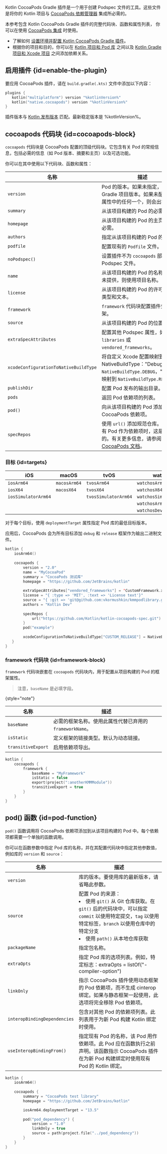 [//]: # (title: CocoaPods Gradle 插件 DSL 参考)

Kotlin CocoaPods Gradle 插件是一个用于创建 Podspec 文件的工具。这些文件是将你的 Kotlin
项目与 [CocoaPods 依赖管理器](https://cocoapods.org/) 集成所必需的。

本参考包含 Kotlin CocoaPods Gradle 插件的完整代码块、函数和属性列表，
你可以在使用 [CocoaPods 集成](native-cocoapods.md) 时使用。

* 了解如何 [设置环境并配置 Kotlin CocoaPods Gradle 插件](native-cocoapods.md)。
* 根据你的项目和目的，你可以在 [Kotlin 项目和 Pod 库](native-cocoapods-libraries.md) 之间以及
  [Kotlin Gradle 项目和 Xcode 项目](native-cocoapods-xcode.md) 之间添加依赖关系。

## 启用插件 {id=enable-the-plugin}

要应用 CocoaPods 插件，请在 `build.gradle(.kts)` 文件中添加以下内容：

```kotlin
plugins {
   kotlin("multiplatform") version "%kotlinVersion%"
   kotlin("native.cocoapods") version "%kotlinVersion%"
}
```

插件版本与 [Kotlin 发布版本](releases.md) 匹配。最新稳定版本是 %kotlinVersion%。

## cocoapods 代码块 {id=cocoapods-block}

`cocoapods` 代码块是 CocoaPods 配置的顶级代码块。它包含有关 Pod 的常规信息，包括必需的信息（如 Pod 版本、摘要和主页）以及可选功能。

你可以在其中使用以下代码块、函数和属性：

| **名称**                              | **描述**                                                                                                                                                                                                                  | 
|---------------------------------------|----------------------------------------------------------------------------------------------------------------------------------------------------------------------------------------------------------------------------------|
| `version`                             | Pod 的版本。如果未指定，则使用 Gradle 项目版本。如果未配置这些属性中的任何一个，则会出错。                                                                             |
| `summary`                             | 从该项目构建的 Pod 的必需描述。                                                                                                                                                                       |
| `homepage`                            | 从该项目构建的 Pod 的主页链接，必需。                                                                                                                                                              |
| `authors`                             | 指定从该项目构建的 Pod 的作者。                                                                                                                                                                            |
| `podfile`                             | 配置现有的 `Podfile` 文件。                                                                                                                                                                                          |
| `noPodspec()`                         | 设置插件不为 `cocoapods` 部分生成 Podspec 文件。                                                                                                                                                    |
| `name`                                | 从该项目构建的 Pod 的名称。如果未提供，则使用项目名称。                                                                                                                                          |
| `license`                             | 从该项目构建的 Pod 的许可证、其类型和文本。                                                                                                                                                          |
| `framework`                           | `framework` 代码块配置插件生成的框架。                                                                                                                                                             |
| `source`                              | 从该项目构建的 Pod 的位置。                                                                                                                                                                                 |
| `extraSpecAttributes`                 | 配置其他 Podspec 属性，如 `libraries` 或 `vendored_frameworks`。                                                                                                                                                   |
| `xcodeConfigurationToNativeBuildType` | 将自定义 Xcode 配置映射到 NativeBuildType："Debug" 映射到 `NativeBuildType.DEBUG`，"Release" 映射到 `NativeBuildType.RELEASE`。                                                                                               |
| `publishDir`                          | 配置 Pod 发布的输出目录。                                                                                                                                                                              |
| `pods`                                | 返回 Pod 依赖项的列表。                                                                                                                                                                                              |
| `pod()`                               | 向从该项目构建的 Pod 添加 CocoaPods 依赖项。                                                                                                                                                                  |
| `specRepos`                           | 使用 `url()` 添加规范仓库。当使用私有 Pod 作为依赖项时，这是必需的。有关更多信息，请参阅 [CocoaPods 文档](https://guides.cocoapods.org/making/private-cocoapods.html)。 |

### 目标 {id=targets}

| iOS                 | macOS        | tvOS                 | watchOS                 |
|---------------------|--------------|----------------------|-------------------------|
| `iosArm64`          | `macosArm64` | `tvosArm64`          | `watchosArm64`          |
| `iosX64`            | `macosX64`   | `tvosX64`            | `watchosX64`            |
| `iosSimulatorArm64` |              | `tvosSimulatorArm64` | `watchosSimulatorArm64` |
|                     |              |                      | `watchosArm32`          |
|                     |              |                      | `watchosDeviceArm64`    |

对于每个目标，使用 `deploymentTarget` 属性指定 Pod 库的最低目标版本。

应用后，CocoaPods 会为所有目标添加 `debug` 和 `release` 框架作为输出二进制文件。

```kotlin
kotlin {
    iosArm64()
   
    cocoapods {
        version = "2.0"
        name = "MyCocoaPod"
        summary = "CocoaPods 测试库"
        homepage = "https://github.com/JetBrains/kotlin"
        
        extraSpecAttributes["vendored_frameworks"] = 'CustomFramework.xcframework'
        license = "{ :type => 'MIT', :text => 'License text'}"
        source = "{ :git => 'git@github.com:vkormushkin/kmmpodlibrary.git', :tag => '$version' }"
        authors = "Kotlin Dev"
        
        specRepos {
            url("https://github.com/Kotlin/kotlin-cocoapods-spec.git")
        }
        pod("example")
        
        xcodeConfigurationToNativeBuildType["CUSTOM_RELEASE"] = NativeBuildType.RELEASE
   }
}
```

### framework 代码块 {id=framework-block}

`framework` 代码块嵌套在 `cocoapods` 代码块内，用于配置从项目构建的 Pod 的框架属性。

> 注意，`baseName` 是必填字段。
>
{style="note"}

| **名称**             | **描述**                               | 
|--------------------|--------------------------------------|
| `baseName`         | 必需的框架名称。使用此属性代替已弃用的 `frameworkName`。 |
| `isStatic`         | 定义框架的链接类型。默认为动态链接。                   |
| `transitiveExport` | 启用依赖项导出。                             |                                               

```kotlin
kotlin {
    cocoapods {
        framework {
            baseName = "MyFramework"
            isStatic = false
            export(project(":anotherKMMModule"))
            transitiveExport = true
        }
    }
}
```

## pod() 函数 {id=pod-function}

`pod()` 函数调用将 CocoaPods 依赖项添加到从该项目构建的 Pod 中。每个依赖项都需要一个单独的函数调用。

你可以在函数参数中指定 Pod 库的名称，并在其配置代码块中指定其他参数值，例如库的 `version` 和 `source`：

| **名称**                       | **描述**                                                                                                                                                     | 
|------------------------------|------------------------------------------------------------------------------------------------------------------------------------------------------------|
| `version`                    | 库的版本。要使用库的最新版本，请省略此参数。                                                                                                                                     |
| `source`                     | 配置 Pod 的来源：<list><li>使用 `git()` 从 Git 仓库获取。在 `git()` 后的代码块中，可以指定 `commit` 以使用特定提交，`tag` 以使用特定标签，`branch` 以使用仓库中的特定分支</li><li>使用 `path()` 从本地仓库获取</li></list> |
| `packageName`                | 指定包名称。                                                                                                                                                     |
| `extraOpts`                  | 指定 Pod 库的选项列表。例如，特定标志：<code-block lang="Kotlin">extraOpts = listOf("-compiler-option")</code-block>                                                        |
| `linkOnly`                   | 指示 CocoaPods 插件使用动态框架的 Pod 依赖项，而不生成 cinterop 绑定。如果与静态框架一起使用，此选项将完全移除 Pod 依赖项。                                                                              |
| `interopBindingDependencies` | 包含对其他 Pod 的依赖项列表。此列表用于为新 Pod 构建 Kotlin 绑定时使用。                                                                                                              |
| `useInteropBindingFrom()`    | 指定现有 Pod 的名称，该 Pod 用作依赖项。此 Pod 应在函数执行之前声明。该函数指示 CocoaPods 插件在为新 Pod 构建绑定时使用现有 Pod 的 Kotlin 绑定。                                                             |

```kotlin
kotlin {
    iosArm64()
   
    cocoapods {
        summary = "CocoaPods test library"
        homepage = "https://github.com/JetBrains/kotlin"

        iosArm64.deploymentTarget = "13.5"
      
        pod("pod_dependency") {
            version = "1.0"
            linkOnly = true
            source = path(project.file("../pod_dependency"))
        }
    }
}
```
